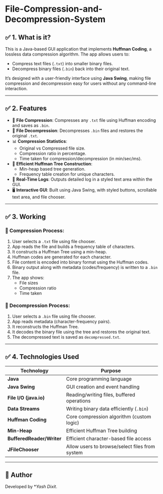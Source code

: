 # File-Compression-and-Decompression-System
## ✅ 1. What is it?
This is a Java-based GUI application that implements **Huffman Coding**, a lossless data compression algorithm. The app allows users to:

- Compress text files (`.txt`) into smaller binary files.
- Decompress binary files (`.bin`) back into their original text.

It’s designed with a user-friendly interface using **Java Swing**, making file compression and decompression easy for users without any command-line interaction.

---

## ✅ 2. Features

- 📁 **File Compression**: Compresses any `.txt` file using Huffman encoding and saves as `.bin`.
- 🧾 **File Decompression**: Decompresses `.bin` files and restores the original `.txt`.
- 📊 **Compression Statistics**:
  - Original vs Compressed file size.
  - Compression ratio in percentage.
  - Time taken for compression/decompression (in min/sec/ms).
- 🧠 **Efficient Huffman Tree Construction**:
  - Min-heap based tree generation.
  - Frequency table creation for unique characters.
- 📄 **Real-Time Logs**: Outputs detailed log in a styled text area within the GUI.
- 🖥️ **Interactive GUI**: Built using Java Swing, with styled buttons, scrollable text area, and file chooser.

---

## ✅ 3. Working

### 🔹 Compression Process:
1. User selects a `.txt` file using file chooser.
2. App reads the file and builds a frequency table of characters.
3. It constructs a Huffman Tree using a min-heap.
4. Huffman codes are generated for each character.
5. File content is encoded into binary format using the Huffman codes.
6. Binary output along with metadata (codes/frequency) is written to a `.bin` file.
7. The app shows:
   - File sizes
   - Compression ratio
   - Time taken

### 🔹 Decompression Process:
1. User selects a `.bin` file using file chooser.
2. App reads metadata (character-frequency pairs).
3. It reconstructs the Huffman Tree.
4. It decodes the binary file using the tree and restores the original text.
5. The decompressed text is saved as `decompressed.txt`.

---

## ✅ 4. Technologies Used

| Technology                | Purpose                                      |
|---------------------------|----------------------------------------------|
| **Java**                  | Core programming language                    |
| **Java Swing**            | GUI creation and event handling              |
| **File I/O (java.io)**    | Reading/writing files, buffered operations   |
| **Data Streams**          | Writing binary data efficiently (`.bin`)     |
| **Huffman Coding**        | Core compression algorithm (custom logic)    |
| **Min-Heap**              | Efficient Huffman Tree building              |
| **BufferedReader/Writer** | Efficient character-based file access        |
| **JFileChooser**          | Allow users to browse/select files from system |

---

## 📌 Author
Developed by **Yash Dixit*.
